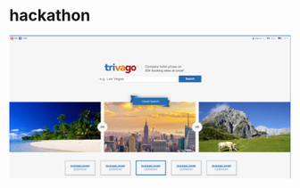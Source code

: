 hackathon
=========

![Trivago Visual Seach](https://raw.githubusercontent.com/robinboehm/hackathon/master/screenshot.png)